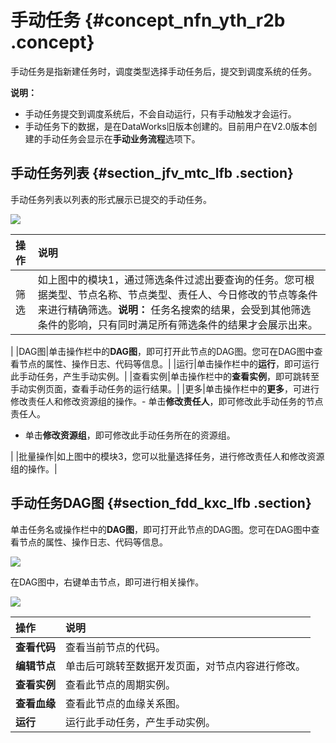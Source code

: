 # 手动任务 {#concept_nfn_yth_r2b .concept}

手动任务是指新建任务时，调度类型选择手动任务后，提交到调度系统的任务。

**说明：** 

-   手动任务提交到调度系统后，不会自动运行，只有手动触发才会运行。
-   手动任务下的数据，是在DataWorks旧版本创建的。目前用户在V2.0版本创建的手动任务会显示在**手动业务流程**选项下。

## 手动任务列表 {#section_jfv_mtc_lfb .section}

手动任务列表以列表的形式展示已提交的手动任务。

![](http://static-aliyun-doc.oss-cn-hangzhou.aliyuncs.com/assets/img/16356/15414255748770_zh-CN.jpg)

|操作|说明|
|:-|:-|
|筛选|如上图中的模块1，通过筛选条件过滤出要查询的任务。您可根据类型、节点名称、节点类型、责任人、今日修改的节点等条件来进行精确筛选。**说明：** 任务名搜索的结果，会受到其他筛选条件的影响，只有同时满足所有筛选条件的结果才会展示出来。

|
|DAG图|单击操作栏中的**DAG图**，即可打开此节点的DAG图。您可在DAG图中查看节点的属性、操作日志、代码等信息。|
|运行|单击操作栏中的**运行**，即可运行此手动任务，产生手动实例。|
|查看实例|单击操作栏中的**查看实例**，即可跳转至手动实例页面，查看手动任务的运行结果。|
|更多|单击操作栏中的**更多**，可进行修改责任人和修改资源组的操作。-   单击**修改责任人**，即可修改此手动任务的节点责任人。
-   单击**修改资源组**，即可修改此手动任务所在的资源组。

|
|批量操作|如上图中的模块3，您可以批量选择任务，进行修改责任人和修改资源组的操作。|

## 手动任务DAG图 {#section_fdd_kxc_lfb .section}

单击任务名或操作栏中的**DAG图**，即可打开此节点的DAG图。您可在DAG图中查看节点的属性、操作日志、代码等信息。

![](http://static-aliyun-doc.oss-cn-hangzhou.aliyuncs.com/assets/img/16356/15414255748771_zh-CN.jpg)

在DAG图中，右键单击节点，即可进行相关操作。

![](http://static-aliyun-doc.oss-cn-hangzhou.aliyuncs.com/assets/img/16356/15414255748772_zh-CN.jpg)

|操作|说明|
|:-|:-|
|**查看代码**|查看当前节点的代码。|
|**编辑节点**|单击后可跳转至数据开发页面，对节点内容进行修改。|
|**查看实例**|查看此节点的周期实例。|
|**查看血缘**|查看此节点的血缘关系图。|
|**运行**|运行此手动任务，产生手动实例。|

